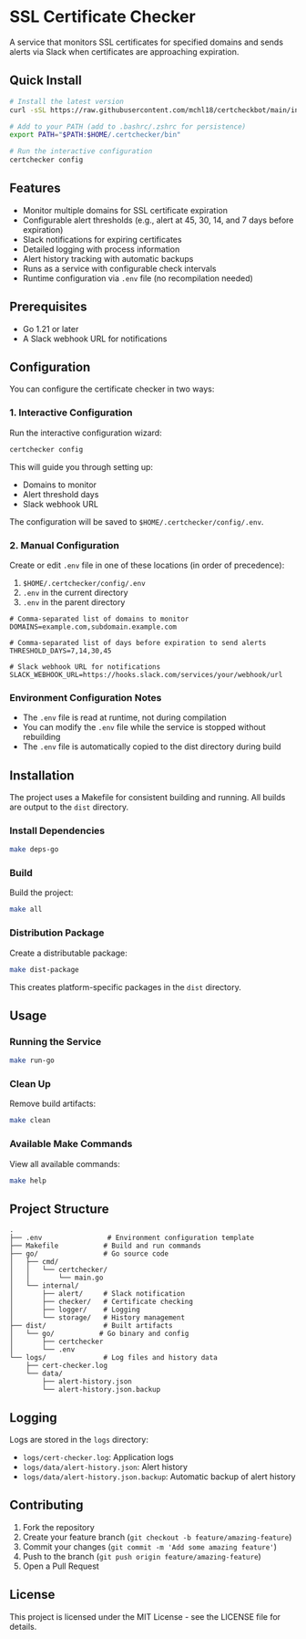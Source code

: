 # SSL Certificate Checker

A service that monitors SSL certificates for specified domains and sends alerts via Slack when certificates are approaching expiration.

## Quick Install

```bash
# Install the latest version
curl -sSL https://raw.githubusercontent.com/mchl18/certcheckbot/main/install.sh | bash

# Add to your PATH (add to .bashrc/.zshrc for persistence)
export PATH="$PATH:$HOME/.certchecker/bin"

# Run the interactive configuration
certchecker config
```

## Features

- Monitor multiple domains for SSL certificate expiration
- Configurable alert thresholds (e.g., alert at 45, 30, 14, and 7 days before expiration)
- Slack notifications for expiring certificates
- Detailed logging with process information
- Alert history tracking with automatic backups
- Runs as a service with configurable check intervals
- Runtime configuration via `.env` file (no recompilation needed)

## Prerequisites

- Go 1.21 or later
- A Slack webhook URL for notifications

## Configuration

You can configure the certificate checker in two ways:

### 1. Interactive Configuration

Run the interactive configuration wizard:
```bash
certchecker config
```

This will guide you through setting up:
- Domains to monitor
- Alert threshold days
- Slack webhook URL

The configuration will be saved to `$HOME/.certchecker/config/.env`.

### 2. Manual Configuration

Create or edit `.env` file in one of these locations (in order of precedence):
1. `$HOME/.certchecker/config/.env`
2. `.env` in the current directory
3. `.env` in the parent directory

```env
# Comma-separated list of domains to monitor
DOMAINS=example.com,subdomain.example.com

# Comma-separated list of days before expiration to send alerts
THRESHOLD_DAYS=7,14,30,45

# Slack webhook URL for notifications
SLACK_WEBHOOK_URL=https://hooks.slack.com/services/your/webhook/url
```

### Environment Configuration Notes

- The `.env` file is read at runtime, not during compilation
- You can modify the `.env` file while the service is stopped without rebuilding
- The `.env` file is automatically copied to the dist directory during build

## Installation

The project uses a Makefile for consistent building and running. All builds are output to the `dist` directory.

### Install Dependencies

```bash
make deps-go
```

### Build

Build the project:
```bash
make all
```

### Distribution Package

Create a distributable package:
```bash
make dist-package
```
This creates platform-specific packages in the `dist` directory.

## Usage

### Running the Service

```bash
make run-go
```

### Clean Up

Remove build artifacts:
```bash
make clean
```

### Available Make Commands

View all available commands:
```bash
make help
```

## Project Structure

```
.
├── .env                # Environment configuration template
├── Makefile           # Build and run commands
├── go/                # Go source code
│   ├── cmd/
│   │   └── certchecker/
│   │       └── main.go
│   └── internal/
│       ├── alert/     # Slack notification
│       ├── checker/   # Certificate checking
│       ├── logger/    # Logging
│       └── storage/   # History management
├── dist/              # Built artifacts
│   └── go/           # Go binary and config
│       ├── certchecker
│       └── .env
└── logs/              # Log files and history data
    ├── cert-checker.log
    └── data/
        ├── alert-history.json
        └── alert-history.json.backup
```

## Logging

Logs are stored in the `logs` directory:
- `logs/cert-checker.log`: Application logs
- `logs/data/alert-history.json`: Alert history
- `logs/data/alert-history.json.backup`: Automatic backup of alert history

## Contributing

1. Fork the repository
2. Create your feature branch (`git checkout -b feature/amazing-feature`)
3. Commit your changes (`git commit -m 'Add some amazing feature'`)
4. Push to the branch (`git push origin feature/amazing-feature`)
5. Open a Pull Request

## License

This project is licensed under the MIT License - see the LICENSE file for details. 